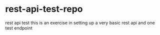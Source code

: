 # rest-api-test-repo
rest api test
this is an exercise in setting up a very basic rest api and one test endpoint
